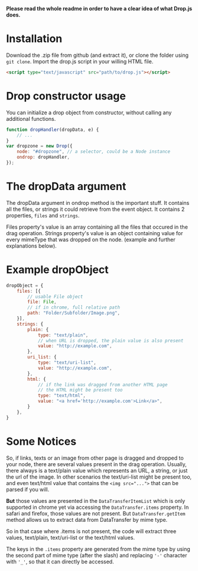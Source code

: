 **Please read the whole readme in order to have a clear idea of what Drop.js does.**

# Installation

Download the .zip file from github (and extract it), or clone the folder using `git clone`. Import the drop.js script in your willing HTML file.

```html
<script type="text/javascript" src="path/to/drop.js"></script>
```

# Drop constructor usage
You can initialize a drop object from constructor, without calling any additional functions.

```javascript
function dropHandler(dropData, e) {
    // ...
}
var dropzone = new Drop({
    node: "#dropzone", // a selector, could be a Node instance
    ondrop: dropHandler,
});
```

# The dropData argument
The dropData argument in ondrop method is the important stuff. It contains all the files, or strings it could retrieve from the event object. It contains 2 properties, `files` and `strings`.

Files property's value is an array containing all the files that occured in the drag operation.
Strings property's value is an object containing value for every mimeType that was dropped on the node. (example and further explanations below).

# Example dropObject
```javascript
dropObject = {
    files: [{
        // usable File object
        file: File,
        // if in chrome, full relative path
        path: "Folder/Subfolder/Image.png",
    }],
    strings: {
        plain: {
            type: "text/plain",
            // when URL is dropped, the plain value is also present
            value: "http://example.com",
        },
        uri_list: {
            type: "text/uri-list",
            value: "http://example.com",
        },
        html: {
            // if the link was dragged from another HTML page
            // the HTML might be present too
            type: "text/html",
            value: "<a href='http://example.com'>Link</a>",
        }
    },
}
```

# Some Notices

So, if links, texts or an image from other page is dragged and dropped to your node, there are several values present in the drag operation. Usually, there always is a text/plain value which represents an URL, a string, or just the url of the image. In other scenarios the text/uri-list might be present too, and even text/html value that contains the `<img src="...">` that can be parsed if you will.

**But** those values are presented in the `DataTransferItemList` which is only supported in chrome yet via accessing the `DataTransfer.items` property. In safari and firefox, those values are not present. But `DataTransfer.getItem` method allows us to extract data from DataTransfer by mime type.

So in that case where .items is not present, the code will extract three values, text/plain, text/uri-list or the text/html values.

The keys in the `.items` property are generated from the mime type by using the second part of mime type (after the slash) and replacing `'-'` character with `'_'`, so that it can directly be accessed.